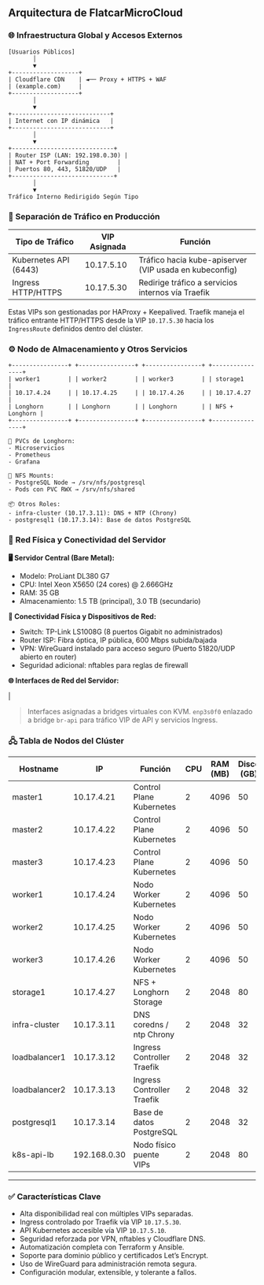 ## Arquitectura de FlatcarMicroCloud

### 🌐 Infraestructura Global y Accesos Externos

```
[Usuarios Públicos]
       │
       ▼
+-------------------+
| Cloudflare CDN    | ◄── Proxy + HTTPS + WAF
| (example.com)     |
+-------------------+
       │
       ▼
+----------------------------+
| Internet con IP dinámica   |
+----------------------------+
       │
       ▼
+-----------------------------+
| Router ISP (LAN: 192.198.0.30) |
| NAT + Port Forwarding        |
| Puertos 80, 443, 51820/UDP   |
+-----------------------------+
       │
       ▼
Tráfico Interno Redirigido Según Tipo
```

### 🎯 Separación de Tráfico en Producción

| Tipo de Tráfico       | VIP Asignada | Función                                                |
| --------------------- | ------------ | ------------------------------------------------------ |
| Kubernetes API (6443) | 10.17.5.10   | Tráfico hacia kube-apiserver (VIP usada en kubeconfig) |
| Ingress HTTP/HTTPS    | 10.17.5.30   | Redirige tráfico a servicios internos vía Traefik      |

Estas VIPs son gestionadas por HAProxy + Keepalived. Traefik maneja el tráfico entrante HTTP/HTTPS desde la VIP `10.17.5.30` hacia los `IngressRoute` definidos dentro del clúster.

### ⚙️ Nodo de Almacenamiento y Otros Servicios

```
+----------------+ +----------------+ +----------------+ +----------------+
| worker1        | | worker2        | | worker3        | | storage1       |
| 10.17.4.24     | | 10.17.4.25     | | 10.17.4.26     | | 10.17.4.27     |
| Longhorn       | | Longhorn       | | Longhorn       | | NFS + Longhorn |
+----------------+ +----------------+ +----------------+ +----------------+

🔗 PVCs de Longhorn:
- Microservicios
- Prometheus
- Grafana

🔗 NFS Mounts:
- PostgreSQL Node → /srv/nfs/postgresql
- Pods con PVC RWX → /srv/nfs/shared

📦 Otros Roles:
- infra-cluster (10.17.3.11): DNS + NTP (Chrony)
- postgresql1 (10.17.3.14): Base de datos PostgreSQL
```

### 🧩 Red Física y Conectividad del Servidor

**🖥 Servidor Central (Bare Metal):**

* Modelo: ProLiant DL380 G7
* CPU: Intel Xeon X5650 (24 cores) @ 2.666GHz
* RAM: 35 GB
* Almacenamiento: 1.5 TB (principal), 3.0 TB (secundario)

**🔌 Conectividad Física y Dispositivos de Red:**

* Switch: TP-Link LS1008G (8 puertos Gigabit no administrados)
* Router ISP: Fibra óptica, IP pública, 600 Mbps subida/bajada
* VPN: WireGuard instalado para acceso seguro (Puerto 51820/UDP abierto en router)
* Seguridad adicional: nftables para reglas de firewall

**🌐 Interfaces de Red del Servidor:**

|

> Interfaces asignadas a bridges virtuales con KVM. `enp3s0f0` enlazado a bridge `br-api` para tráfico VIP de API y servicios Ingress.

### 🖧 Tabla de Nodos del Clúster

| Hostname      | IP           | Función                    | CPU | RAM (MB) | Disco (GB) |
| ------------- | ------------ | -------------------------- | --- | -------- | ---------- |
| master1       | 10.17.4.21   | Control Plane Kubernetes   | 2   | 4096     | 50         |
| master2       | 10.17.4.22   | Control Plane Kubernetes   | 2   | 4096     | 50         |
| master3       | 10.17.4.23   | Control Plane Kubernetes   | 2   | 4096     | 50         |
| worker1       | 10.17.4.24   | Nodo Worker Kubernetes     | 2   | 4096     | 50         |
| worker2       | 10.17.4.25   | Nodo Worker Kubernetes     | 2   | 4096     | 50         |
| worker3       | 10.17.4.26   | Nodo Worker Kubernetes     | 2   | 4096     | 50         |
| storage1      | 10.17.4.27   | NFS + Longhorn Storage     | 2   | 2048     | 80         |
| infra-cluster | 10.17.3.11   | DNS coredns / ntp  Chrony  | 2   | 2048     | 32         |
| loadbalancer1 | 10.17.3.12   | Ingress Controller Traefik | 2   | 2048     | 32         |
| loadbalancer2 | 10.17.3.13   | Ingress Controller Traefik | 2   | 2048     | 32         |
| postgresql1   | 10.17.3.14   | Base de datos PostgreSQL   | 2   | 2048     | 32         |
| k8s-api-lb    | 192.168.0.30 | Nodo físico puente VIPs    | 2   | 2048     | 80         |

---

### ✅ Características Clave

* Alta disponibilidad real con múltiples VIPs separadas.
* Ingress controlado por Traefik vía VIP `10.17.5.30`.
* API Kubernetes accesible vía VIP `10.17.5.10`.
* Seguridad reforzada por VPN, nftables y Cloudflare DNS.
* Automatización completa con Terraform y Ansible.
* Soporte para dominio público y certificados Let’s Encrypt.
* Uso de WireGuard para administración remota segura.
* Configuración modular, extensible, y tolerante a fallos.